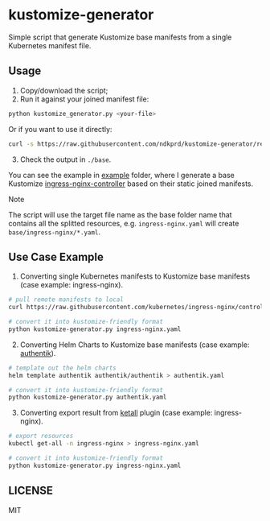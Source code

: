 # kustomize-generator

Simple script that generate Kustomize base manifests from a single Kubernetes manifest file.

## Usage

1. Copy/download the script;
2. Run it against your joined manifest file:

```bash
python kustomize_generator.py <your-file>
```

Or if you want to use it directly:

```bash
curl -s https://raw.githubusercontent.com/ndkprd/kustomize-generator/refs/heads/main/kustomize_generator.py | python - <your-file>
```

3. Check the output in `./base`.

You can see the example in [example](example/) folder, where I generate a base Kustomize [ingress-nginx-controller](https://kubernetes.github.io/ingress-nginx/) based on their static joined manifests.

>[!Note]
> The script will use the target file name as the base folder name that contains all the splitted resources, e.g. `ingress-nginx.yaml` will create `base/ingress-nginx/*.yaml`.

## Use Case Example

1. Converting single Kubernetes manifests to Kustomize base manifests (case example: ingress-nginx).

```bash
# pull remote manifests to local
curl https://raw.githubusercontent.com/kubernetes/ingress-nginx/controller-v1.11.2/deploy/static/provider/cloud/deploy.yaml > ingress-nginx.yaml

# convert it into kustomize-friendly format
python kustomize-generator.py ingress-nginx.yaml
```

2. Converting Helm Charts to Kustomize base manifests (case example: [authentik](https://goauthentik.io)).

```bash
# template out the helm charts
helm template authentik authentik/authentik > authentik.yaml

# convert it into kustomize-friendly format
python kustomize-generator.py authentik.yaml
```

3. Converting export result from [ketall](https://github.com/corneliusweig/ketall) plugin (case example: ingress-nginx).

```bash
# export resources
kubectl get-all -n ingress-nginx > ingress-nginx.yaml

# convert it into kustomize-friendly format
python kustomize-generator.py ingress-nginx.yaml
```

## LICENSE

MIT
